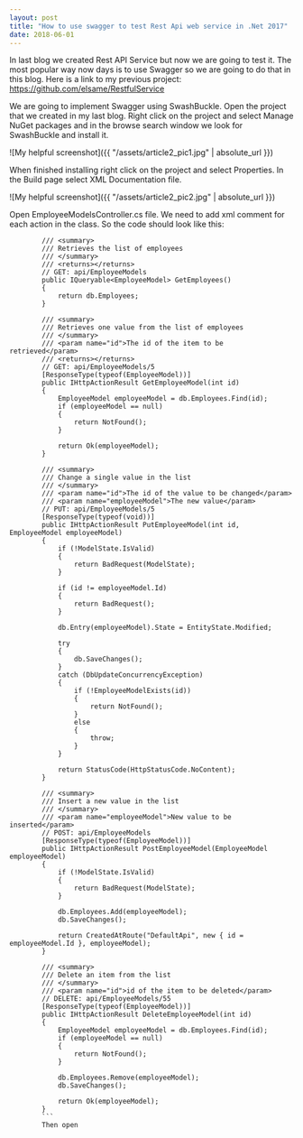 ```yaml
---
layout: post
title: "How to use swagger to test Rest Api web service in .Net 2017"
date: 2018-06-01
---
```


In last blog we created Rest API Service but now we are going to test it. The most popular way now days is to use Swagger so we are going to do that in this blog. Here is a link to my previous project: https://github.com/elsame/RestfulService

We are going to implement Swagger using SwashBuckle. Open the project that we created in my last blog. Right click on the project and select Manage NuGet packages and in the browse search window we look for SwashBuckle and install it.

![My helpful screenshot]({{ "/assets/article2_pic1.jpg" | absolute_url }})

When finished installing right click on the project and select Properties.
In the Build page select XML Documentation file.

![My helpful screenshot]({{ "/assets/article2_pic2.jpg" | absolute_url }})

Open EmployeeModelsController.cs file. 
We need to add xml comment for each action in the class. So the code should look like this:

```
        /// <summary>
        /// Retrieves the list of employees
        /// </summary>
        /// <returns></returns>
        // GET: api/EmployeeModels
        public IQueryable<EmployeeModel> GetEmployees()
        {
            return db.Employees;
        }

        /// <summary>
        /// Retrieves one value from the list of employees
        /// </summary>
        /// <param name="id">The id of the item to be retrieved</param>
        /// <returns></returns>
        // GET: api/EmployeeModels/5
        [ResponseType(typeof(EmployeeModel))]
        public IHttpActionResult GetEmployeeModel(int id)
        {
            EmployeeModel employeeModel = db.Employees.Find(id);
            if (employeeModel == null)
            {
                return NotFound();
            }

            return Ok(employeeModel);
        }

        /// <summary>
        /// Change a single value in the list
        /// </summary>
        /// <param name="id">The id of the value to be changed</param>
        /// <param name="employeeModel">The new value</param>
        // PUT: api/EmployeeModels/5
        [ResponseType(typeof(void))]
        public IHttpActionResult PutEmployeeModel(int id, EmployeeModel employeeModel)
        {
            if (!ModelState.IsValid)
            {
                return BadRequest(ModelState);
            }

            if (id != employeeModel.Id)
            {
                return BadRequest();
            }

            db.Entry(employeeModel).State = EntityState.Modified;

            try
            {
                db.SaveChanges();
            }
            catch (DbUpdateConcurrencyException)
            {
                if (!EmployeeModelExists(id))
                {
                    return NotFound();
                }
                else
                {
                    throw;
                }
            }

            return StatusCode(HttpStatusCode.NoContent);
        }

        /// <summary>
        /// Insert a new value in the list
        /// </summary>
        /// <param name="employeeModel">New value to be inserted</param>
        // POST: api/EmployeeModels
        [ResponseType(typeof(EmployeeModel))]
        public IHttpActionResult PostEmployeeModel(EmployeeModel employeeModel)
        {
            if (!ModelState.IsValid)
            {
                return BadRequest(ModelState);
            }

            db.Employees.Add(employeeModel);
            db.SaveChanges();

            return CreatedAtRoute("DefaultApi", new { id = employeeModel.Id }, employeeModel);
        }

        /// <summary>
        /// Delete an item from the list
        /// </summary>
        /// <param name="id">id of the item to be deleted</param>
        // DELETE: api/EmployeeModels/55
        [ResponseType(typeof(EmployeeModel))]
        public IHttpActionResult DeleteEmployeeModel(int id)
        {
            EmployeeModel employeeModel = db.Employees.Find(id);
            if (employeeModel == null)
            {
                return NotFound();
            }

            db.Employees.Remove(employeeModel);
            db.SaveChanges();

            return Ok(employeeModel);
        }
        ```
        Then open 

